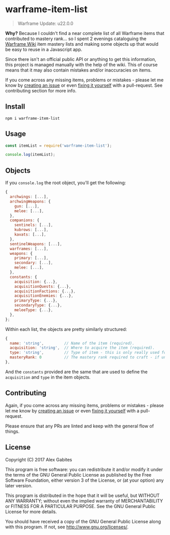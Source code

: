 # warframe-item-list
> Warframe Update: u22.0.0

**Why?** Because I couldn't find a near complete list of all Warframe items that contributed to mastery rank... so I spent 2 evenings cataloguing the [Warframe Wiki](http://warframe.wikia.com/wiki/Weapons) item mastery lists and making some objects up that would be easy to reuse in a Javascript app.

Since there isn't an official public API or anything to get this information, this project is managed manually with the help of the wiki. This of course means that it may also contain mistakes and/or inaccuracies on items.

If you come across any missing items, problems or mistakes - please let me know by [creating an issue](https://github.com/South-Paw/warframe-item-list/issues/new) or even [fixing it yourself](https://github.com/South-Paw/warframe-item-list/pulls) with a pull-request. See contributing section for more info.

## Install

`npm i warframe-item-list`

## Usage

```js
const itemList = require('warframe-item-list');

console.log(itemList);
```

## Objects

If you `console.log` the root object, you'll get the following:

```js
{
  archwings: [...],
  archwingWeapons: {
    gun: [...],
    melee: [...],
  },
  companions: {
    sentinels: [...],
    kubrows: [...],
    kavats: [...],
  },
  sentinelWeapons: [...],
  warframes: [...],
  weapons: {
    primary: [...],
    secondary: [...],
    melee: [...],
  },
  constants: {
    acquisition: {...},
    acquisitionQuests: {...},
    acquisitionFactions: {...},
    acquisitionEnemies: {...},
    primaryType: {...},
    secondaryType: {...},
    meleeType: {...},
  },
};
```

Within each list, the objects are pretty similarly structured:

```js
{
  name: 'string',         // Name of the item (required).
  acquisition: 'string',  // Where to acquire the item (required).
  type: 'string',         // Type of item - this is only really used for weapons.
  masteryRank: 0          // The mastery rank required to craft - if undefined, then it's 0.
},
```

And the `constants` provided are the same that are used to define the `acquisition` and `type` in the item objects.

## Contributing

Again, if you come across any missing items, problems or mistakes - please let me know by [creating an issue](https://github.com/South-Paw/warframe-item-list/issues/new) or even [fixing it yourself](https://github.com/South-Paw/warframe-item-list/pulls) with a pull-request.

Please ensure that any PRs are linted and keep with the general flow of things.

## License

Copyright (C) 2017 Alex Gabites

This program is free software: you can redistribute it and/or modify it under the terms of the GNU General Public License as published by the Free Software Foundation, either version 3 of the License, or (at your option) any later version.

This program is distributed in the hope that it will be useful, but WITHOUT ANY WARRANTY; without even the implied warranty of MERCHANTABILITY or FITNESS FOR A PARTICULAR PURPOSE. See the GNU General Public License for more details.

You should have received a copy of the GNU General Public License along with this program. If not, see http://www.gnu.org/licenses/.
